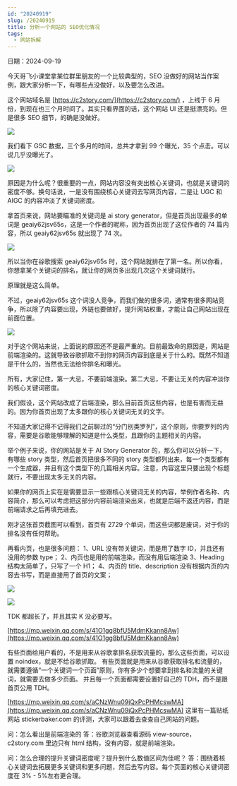 ```yaml
---
id: "20240919"
slug: /20240919
title: 分析一个网站的 SEO优化情况
tags:
  - 网站拆解
---
```

日期：2024-09-19

今天哥飞小课堂拿某位群里朋友的一个比较典型的，SEO 没做好的网站当作案例，跟大家分析一下，有哪些点没做好，以及要怎么改进。

这个网站域名是 [https://c2story.com/](https://c2story.com/) ，上线于 6 月份，到现在也三个月时间了。其实只看界面的话，这个网站 UI 还是挺漂亮的。但是很多 SEO 细节，的确是没做好。

![](https://images.lummstudio.com/images/2024/09/miniclass/20240919-01.webp)

我们看下 GSC 数据，三个多月的时间，总共才拿到 99 个曝光，35 个点击。可以说几乎没曝光了。

![](https://images.lummstudio.com/images/2024/09/miniclass/20240919-02.webp)

原因是为什么呢？很重要的一点，网站内容没有突出核心关键词，也就是关键词的密度不够。换句话说，一是没有围绕核心关键词去写网页内容，二是让 UGC 和 AIGC 的内容冲淡了关键词密度。

拿首页来说，网站要瞄准的关键词是 ai story generator，但是首页出现最多的单词是 geaiy62jsv65s，这是一个作者的昵称，因为首页出现了这位作者的 74 篇内容，所以 geaiy62jsv65s 就出现了 74 次。

![](https://images.lummstudio.com/images/2024/09/miniclass/20240919-03.webp)

所以当你在谷歌搜索 geaiy62jsv65s 时，这个网站就排在了第一名。所以你看，你想拿某个关键词的排名，就让你的网页多出现几次这个关键词就行。

原理就是这么简单。

不过，geaiy62jsv65s 这个词没人竞争，而我们做的很多词，通常有很多网站竞争，所以除了内容要出现，外链也要做好，提升网站权重，才能让自己网站出现在前面位置。

![](https://images.lummstudio.com/images/2024/09/miniclass/20240919-04.webp)

对于这个网站来说，上面说的原因还不是最严重的。目前最致命的原因是，网站是前端渲染的。这就导致谷歌抓取不到你的网页内容到底是关于什么的。既然不知道是干什么的，当然也无法给你排名和曝光。

所有，大家记住，第一大忌，不要前端渲染。第二大忌，不要让无关的内容冲淡你的核心关键词密度。

我们假设，这个网站改成了后端渲染，那么目前首页这些内容，也是有害而无益的。因为你首页出现了太多跟你的核心关键词无关的文字。

不知道大家记得不记得我们之前聊过的“分门别类罗列”，这个原则，你要罗列的内容，需要是谷歌能够理解的知道是什么类型，且跟你的主题相关的内容。

举个例子来说，你的网站是关于 AI Story Generator 的，那么你可以分析一下，有哪些 story 类型，然后首页把很多不同的 story 类型都列出来，每一个类型都有一个生成器，并且有这个类型下的几篇相关内容。注意，内容这里只要出现个标题就行，不要出现太多无关的内容。

如果你的网页上实在是需要显示一些跟核心关键词无关的内容，举例作者名称、内容简介，那么可以考虑把这部分内容前端渲染出来，也就是后端不返还内容，而是前端请求之后再填充进去。

刚才这张首页截图可以看到，首页有 2729 个单词，而这些词都是废词，对于你的排名没有任何帮助。

再看内页，也是很多问题：
1、URL 没有带关键词，而是用了数字 ID，并且还有没用的参数 type；
2、内页也是用的前端渲染，而没有用后端渲染
3、Heading 结构太简单了，只写了一个 H1；
4、内页的 title、description 没有根据内页的内容去书写，而是直接用了首页的文案；

![](https://images.lummstudio.com/images/2024/09/miniclass/20240919-05.webp)

![](https://images.lummstudio.com/images/2024/09/miniclass/20240919-06.webp)

TDK 都超长了，并且其实 K 没必要写。

[https://mp.weixin.qq.com/s/41O1gg8bfU5MdmKkann8Aw](https://mp.weixin.qq.com/s/41O1gg8bfU5MdmKkann8Aw) 

有些页面给用户看的，不是用来从谷歌拿排名获取流量的，那么这些页面，可以设置 noindex，就是不给谷歌抓取。
有些页面就是用来从谷歌获取排名和流量的，就需要遵循“一个关键词一个页面”原则，你有多少个想要拿到排名和流量的关键词，就需要去做多少页面。
并且每一个页面都需要设置好自己的 TDH，而不是跟首页公用 TDH。

[https://mp.weixin.qq.com/s/aCNzWnu09jQxPcPHMcswMA](https://mp.weixin.qq.com/s/aCNzWnu09jQxPcPHMcswMA) 
这里有一篇贴纸网站 stickerbaker.com 的评测，大家可以跟着去查查自己网站的问题。

问：怎么看出是前端渲染的
答：谷歌浏览器查看源码 view-source，c2story.com 里边只有 html 结构，没有内容，就是前端渲染。

问：怎么合理的提升关键词密度呢？提升到什么数值区间为佳呢？
答：围绕着核心关键词去拓展更多关键词和更多问题，然后去写内容。每个页面的核心关键词密度在 3% - 5%左右更合理。